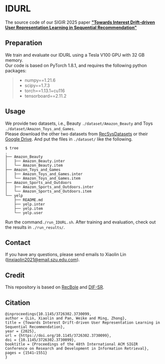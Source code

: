 # IDURL
The source code of our SIGIR 2025 paper [**"Towards Interest Drift-driven User Representation Learning in Sequential Recommendation"**](https://dl.acm.org/doi/10.1145/3726302.3730099)


## Preparation
We train and evaluate our IDURL using a Tesla V100 GPU with 32 GB memory. <br>
Our code is based on PyTorch 1.8.1, and requires the following python packages:

> + numpy==1.21.6
> + scipy==1.7.3 
> + torch==1.13.1+cu116
> + tensorboard==2.11.2


## Usage

We provide two datasets, i.e., Beauty `./dataset/Amazon_Beauty` and Toys `./dataset/Amazon_Toys_and_Games`.  <br>
Please download the other two datasets from [RecSysDatasets](https://github.com/RUCAIBox/RecSysDatasets) or their [Google Drive](https://drive.google.com/drive/folders/1ahiLmzU7cGRPXf5qGMqtAChte2eYp9gI). And put the files in `./dataset/` like the following.

```
$ tree
.
├── Amazon_Beauty
│   ├── Amazon_Beauty.inter
│   └── Amazon_Beauty.item
├── Amazon_Toys_and_Games
│   ├── Amazon_Toys_and_Games.inter
│   └── Amazon_Toys_and_Games.item
├── Amazon_Sports_and_Outdoors
│   ├── Amazon_Sports_and_Outdoors.inter
│   └── Amazon_Sports_and_Outdoors.item
└── yelp
    ├── README.md
    ├── yelp.inter
    ├── yelp.item
    └── yelp.user
```
Run the command`./run_IDURL.sh`. After training and evaluation, check out the results in `./run_results/`.


## Contact
If you have any questions, please send emails to Xiaolin Lin (linxiaolin2021@email.szu.edu.com).


## Credit
This repository is based on [RecBole](https://github.com/RUCAIBox/RecBole) and [DIF-SR](https://github.com/AIM-SE/DIF-SR).

## Citation
```
@inproceedings{10.1145/3726302.3730099,
author = {Lin, Xiaolin and Pan, Weike and Ming, Zhong},
title = {Towards Interest Drift-driven User Representation Learning in Sequential Recommendation},
year = {2025},
url = {https://doi.org/10.1145/3726302.3730099},
doi = {10.1145/3726302.3730099},
booktitle = {Proceedings of the 48th International ACM SIGIR Conference on Research and Development in Information Retrieval},
pages = {1541–1551}
}
```
